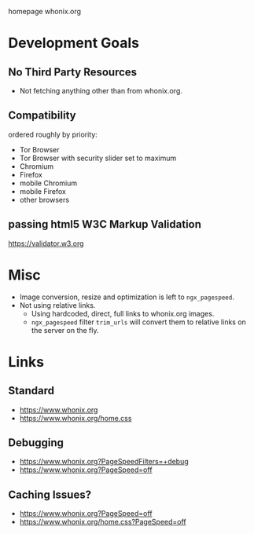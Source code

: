 homepage whonix.org

# Development Goals

## No Third Party Resources

- Not fetching anything other than from whonix.org.

## Compatibility

ordered roughly by priority:

- Tor Browser
- Tor Browser with security slider set to maximum
- Chromium
- Firefox
- mobile Chromium
- mobile Firefox
- other browsers

## passing html5 W3C Markup Validation

https://validator.w3.org

# Misc

* Image conversion, resize and optimization is left to `ngx_pagespeed`.
* Not using relative links.
  * Using hardcoded, direct, full links to whonix.org images.
  * `ngx_pagespeed` filter `trim_urls` will convert them to relative links on the server on the fly.

# Links

## Standard

* https://www.whonix.org
* https://www.whonix.org/home.css

## Debugging

* https://www.whonix.org?PageSpeedFilters=+debug
* https://www.whonix.org?PageSpeed=off

## Caching Issues?

* https://www.whonix.org?PageSpeed=off
* https://www.whonix.org/home.css?PageSpeed=off
